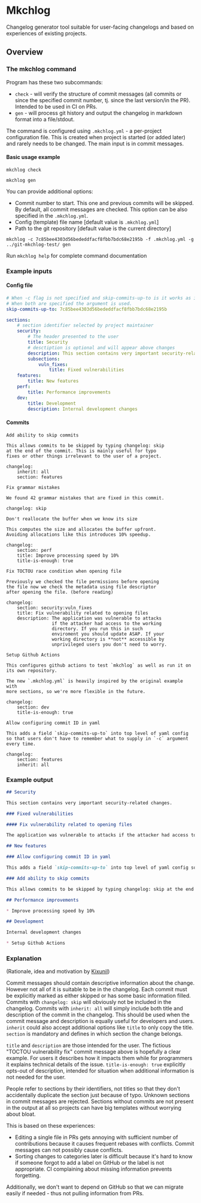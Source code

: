 # Mkchlog

Changelog generator tool suitable for user-facing changelogs and based on experiences of existing projects.

## Overview

### The mkchlog command

Program has these two subcommands:

* `check` - will verify the structure of commit messages (all commits or since the specified commit number, tj. since the last version/in the PR). Intended to be used in CI on PRs.
* `gen` - will process git history and output the changelog in markdown format into a file/stdout.

The command is configured using `.mkchlog.yml` - a per-project configuration file.
This is created when project is started (or added later) and rarely needs to be changed.
The main input is in commit messages.

#### Basic usage example

`mkchlog check`

`mkchlog gen`

You can provide additional options:
* Commit number to start. This one and previous commits will be skipped. By default, all commit messages are checked. This option can be also specified in the `.mkchlog.yml`.
* Config (template) file name [default value is `.mkchlog.yml`]
* Path to the git repository [default value is the current directory]

`mkchlog -c 7c85bee4303d56bededdfacf8fbb7bdc68e2195b -f .mkchlog.yml -g ../git-mkchlog-test/ gen`

Run `mkchlog help` for complete command documentation

### Example inputs

#### Config file

```yaml
# When -c flag is not specified and skip-commits-up-to is it works as if the value was passed to -c.
# When both are specified the argument is used.
skip-commits-up-to: 7c85bee4303d56bededdfacf8fbb7bdc68e2195b

sections:
    # section identifier selected by project maintainer
    security:
        # The header presented to the user
        title: Security
        # desctiption is optional and will appear above changes
        description: This section contains very important security-related changes.
        subsections:
            vuln_fixes:
                title: Fixed vulnerabilities
    features:
        title: New features
    perf:
        title: Performance improvements
    dev:
        title: Development
        description: Internal development changes
```

#### Commits

```
Add ability to skip commits

This allows commits to be skipped by typing changelog: skip
at the end of the commit. This is mainly useful for typo
fixes or other things irrelevant to the user of a project.

changelog:
    inherit: all
    section: features
```

```
Fix grammar mistakes

We found 42 grammar mistakes that are fixed in this commit.

changelog: skip
```

```
Don't reallocate the buffer when we know its size

This computes the size and allocates the buffer upfront.
Avoiding allocations like this introduces 10% speedup.

changelog:
    section: perf
    title: Improve processing speed by 10%
    title-is-enough: true
```

```
Fix TOCTOU race condition when opening file

Previously we checked the file permissions before opening
the file now we check the metadata using file descriptor
after opening the file. (before reading)

changelog:
    section: security:vuln_fixes
    title: Fix vulnerability related to opening files
    description: The application was vulnerable to attacks
                 if the attacker had access to the working
                 directory. If you run this in such
                 enviroment you should update ASAP. If your
                 working directory is **not** accessible by
                 unprivileged users you don't need to worry.
```

```
Setup Github Actions

This configures github actions to test `mkchlog` as well as run it on
its own repository.

The new `.mkchlog.yml` is heavily inspired by the original example with
more sections, so we're more flexible in the future.

changelog:
	section: dev
	title-is-enough: true
```

```
Allow configuring commit ID in yaml

This adds a field `skip-commits-up-to` into top level of yaml config so that users don't have to remember what to supply in `-c` argument every time.

changelog:
    section: features
    inherit: all
```

### Example output

```markdown
## Security

This section contains very important security-related changes.

### Fixed vulnerabilities

#### Fix vulnerability related to opening files

The application was vulnerable to attacks if the attacker had access to the working directory. If you run this in such enviroment you should update ASAP. If your working directory is **not** accessible by unprivileged users you don't need to worry.

## New features

### Allow configuring commit ID in yaml

This adds a field `skip-commits-up-to` into top level of yaml config so that users don't have to remember what to supply in `-c` argument every time.

### Add ability to skip commits

This allows commits to be skipped by typing changelog: skip at the end of the commit. This is mainly useful for typo fixes or other things irrelevant to the user of a project.

## Performance improvements

* Improve processing speed by 10%

## Development

Internal development changes

* Setup Github Actions
```

### Explanation

(Rationale, idea and motivation by [Kixunil](https://github.com/Kixunil))

Commit messages should contain descriptive information about the change.
However not all of it is suitable to be in the changelog.
Each commit must be explicitly marked as either skipped or has some basic information filled.
Commits with `changelog: skip` will obviously not be included in the changelog.
Commits with `inherit: all` will simply include both title and description of the commit in the changelog.
This should be used when the commit message and description is equally useful for developers and users.
`inherit` could also accept additional options like `title` to only copy the title.
`section` is mandatory and defines in which section the change belongs.

`title` and `description` are those intended for the user.
The fictious "TOCTOU vulnerability fix" commit message above is hopefully a clear example.
For users it describes how it impacts them while for programmers it explains technical details of the issue.
`title-is-enough: true` explicitly opts-out of description, intended for situation when additional information is not needed for the user.

People refer to sections by their identifiers, not titles so that they don't accidentally duplicate the section just because of typo.
Unknown sections in commit messages are rejected.
Sections without commits are not present in the output at all so projects can have big templates without worrying about bloat.


This is based on these experiences:

* Editing a single file in PRs gets annoying with sufficient number of contributions
  because it causes frequent rebases with conflicts. Commit messages can not possibly cause conflicts.
* Sorting changes to categories later is difficult
  because it's hard to know if someone forgot to add a label on GitHub or the label is not appropriate.
  CI complaining about missing information prevents forgetting.

Additionally, we don't want to depend on GitHub so that we can migrate easily if needed - thus not pulling information from PRs.
